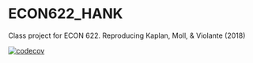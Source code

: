 # ECON622_HANK
Class project for ECON 622. Reproducing Kaplan, Moll, &amp; Violante (2018)

[![codecov](https://codecov.io/gh/ubcecon/ECON622_HANK/branch/main/graph/badge.svg?token=vFxEHmmtQ6)](https://codecov.io/gh/ubcecon/ECON622_HANK)